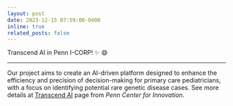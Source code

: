 ```yaml
---
layout: post
date: 2023-12-15 07:59:00-0400
inline: true
related_posts: false
---
```


Transcend AI in Penn I-CORP! :sparkles: :smile:

---
 Our project aims to create an AI-driven platform designed to enhance the efficiency and precision of decision-making for primary care pediatricians, with a focus on identifying potential rare genetic disease cases.
 See more details at [Transcend AI](https://pci.upenn.edu/icorps_team/transcend-ai/) page from *Penn Center for Innovation*.